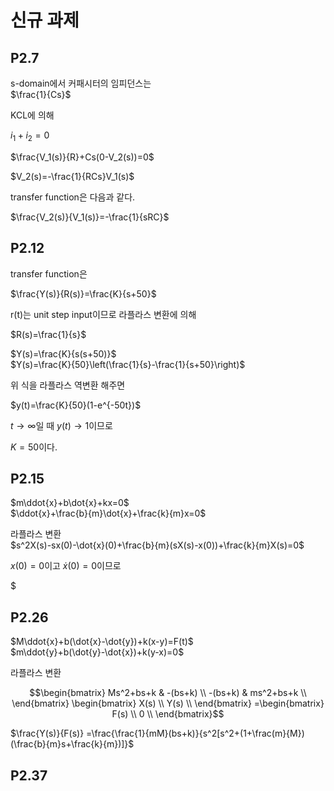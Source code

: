 # 신규 과제
## **P2.7**
s-domain에서 커패시터의 임피던스는  
$\frac{1}{Cs}$  

KCL에 의해  

$i_1+i_2=0$  

$\frac{V_1(s)}{R}+Cs(0-V_2(s))=0$  

$V_2(s)=-\frac{1}{RCs}V_1(s)$

transfer function은 다음과 같다.

$\frac{V_2(s)}{V_1(s)}=-\frac{1}{sRC}$

## **P2.12**
transfer function은  

$\frac{Y(s)}{R(s)}=\frac{K}{s+50}$  

r(t)는 unit step input이므로 라플라스 변환에 의해

$R(s)=\frac{1}{s}$  

$Y(s)=\frac{K}{s(s+50)}$  
$Y(s)=\frac{K}{50}\left(\frac{1}{s}-\frac{1}{s+50}\right)$  

위 식을 라플라스 역변환 해주면

$y(t)=\frac{K}{50}(1-e^{-50t})$  

$t\rightarrow\infty$일 때 $y(t)\rightarrow1$이므로  

$K=50$이다.

## **P2.15**
$m\ddot{x}+b\dot{x}+kx=0$  
$\ddot{x}+\frac{b}{m}\dot{x}+\frac{k}{m}x=0$

라플라스 변환  
$s^2X(s)-sx(0)-\dot{x}(0)+\frac{b}{m}(sX(s)-x(0))+\frac{k}{m}X(s)=0$  

$x(0)=0$이고 $\dot{x}(0)=0$이므로  

$


## **P2.26**
$M\ddot{x}+b(\dot{x}-\dot{y})+k(x-y)=F(t)$  
$m\ddot{y}+b(\dot{y}-\dot{x})+k(y-x)=0$  

라플라스 변환

$$\begin{bmatrix}
  Ms^2+bs+k & -(bs+k)  \\
  -(bs+k) & ms^2+bs+k  \\
  \end{bmatrix}
  \begin{bmatrix}
  X(s)  \\
  Y(s)  \\
  \end{bmatrix}
  =\begin{bmatrix}
  F(s)  \\
  0  \\
  \end{bmatrix}$$  

$\frac{Y(s)}{F(s)}
=\frac{\frac{1}{mM}(bs+k)}{s^2[s^2+(1+\frac(m}{M})(\frac{b}{m}s+\frac{k}{m})]}$

## **P2.37**
